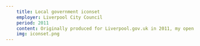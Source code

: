 ```yaml
---
    title: Local government iconset
    employer: Liverpool City Council
    period: 2011
    content: Originally produced for Liverpool.gov.uk in 2011, my open source local govt specific Icon set has found its way across the internet and can be seen on local government sites across the world,
    img: iconset.png
---
```

